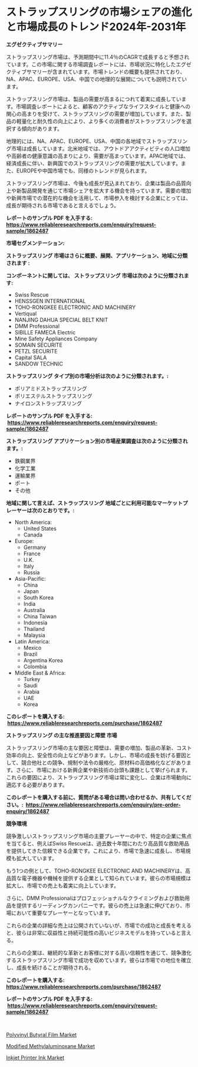 <p><h1>ストラップスリングの市場シェアの進化と市場成長のトレンド2024年-2031年</h1></p><p><strong>エグゼクティブサマリー</strong></p>
<p><p>ストラップスリング市場は、予測期間中に11.4％のCAGRで成長すると予想されています。この市場に関する市場調査レポートには、市場状況に特化したエグゼクティブサマリーが含まれています。市場トレンドの概要も提供されており、NA、APAC、EUROPE、USA、中国での地理的な展開についても説明されています。</p><p>ストラップスリング市場は、製品の需要が高まるにつれて着実に成長しています。市場調査レポートによると、顧客のアクティブなライフスタイルと健康への関心の高まりを受けて、ストラップスリングの需要が増加しています。また、製品の軽量化と耐久性の向上により、より多くの消費者がストラップスリングを選択する傾向があります。</p><p>地理的には、NA、APAC、EUROPE、USA、中国の各地域でストラップスリング市場は成長しています。北米地域では、アウトドアアクティビティの人口増加や高齢者の健康意識の高まりにより、需要が高まっています。APAC地域では、経済成長に伴い、新興国でのストラップスリングの需要が拡大しています。また、EUROPEや中国市場でも、同様のトレンドが見られます。</p><p>ストラップスリング市場は、今後も成長が見込まれており、企業は製品の品質向上や新製品開発を通じて市場シェアを拡大する機会を持っています。需要の増加や新興市場での潜在的な機会を活用して、市場参入を検討する企業にとっては、成長が期待される市場であると言えるでしょう。</p></p>
<p><strong>レポートのサンプル PDF を入手する: <a href="https://www.reliableresearchreports.com/enquiry/request-sample/1862487">https://www.reliableresearchreports.com/enquiry/request-sample/1862487</a></strong></p>
<p><strong>市場セグメンテーション:</strong></p>
<p><strong> ストラップスリング 市場はさらに概要、展開、アプリケーション、地域に分類されます :</strong></p>
<p><strong>コンポーネントに関しては、 ストラップスリング 市場は次のように分類されます: &nbsp;</strong></p>
<p><ul><li>Swiss Rescue</li><li>HENSSGEN INTERNATIONAL</li><li>TOHO-RONGKEE ELECTRONIC AND MACHINERY</li><li>Vertiqual</li><li>NANJING DAHUA SPECIAL BELT KNIT</li><li>DMM Professional</li><li>SIBILLE FAMECA Electric</li><li>Mine Safety Appliances Company</li><li>SOMAIN SECURITE</li><li>PETZL SECURITE</li><li>Capital SALA</li><li>SANDOW TECHNIC</li></ul></p>
<p><strong> ストラップスリング タイプ別の市場分析は次のように分類されます。:</strong></p>
<p><ul><li>ポリアミドストラップスリング</li><li>ポリエステルストラップスリング</li><li>ナイロンストラップスリング</li></ul></p>
<p><strong>レポートのサンプル PDF を入手する: &nbsp;<a href="https://www.reliableresearchreports.com/enquiry/request-sample/1862487">https://www.reliableresearchreports.com/enquiry/request-sample/1862487</a></strong></p>
<p><strong> ストラップスリング アプリケーション別の市場産業調査は次のように分類されます。:</strong></p>
<p><ul><li>鉄鋼業界</li><li>化学工業</li><li>運輸業界</li><li>ポート</li><li>その他</li></ul></p>
<p><strong>地域に関して言えば、ストラップスリング 地域ごとに利用可能なマーケットプレーヤーは次のとおりです。:</strong></p>
<p><ul>
    <li>
        North America:
        <ul>
            <li>United States</li>
            <li>Canada</li>
        </ul>
    </li>
    <li>
        Europe:
        <ul>
            <li>Germany</li>
            <li>France</li>
            <li>U.K.</li>
            <li>Italy</li>
            <li>Russia</li>
        </ul>
    </li>
    <li>
        Asia-Pacific:
        <ul>
            <li>China</li>
            <li>Japan</li>
            <li>South Korea</li>
            <li>India</li>
            <li>Australia</li>
            <li>China Taiwan</li>
            <li>Indonesia</li>
            <li>Thailand</li>
            <li>Malaysia</li>
        </ul>
    </li>
    <li>
        Latin America:
        <ul>
            <li>Mexico</li>
            <li>Brazil</li>
            <li>Argentina Korea</li>
            <li>Colombia</li>
        </ul>
    </li>
    <li>
        Middle East & Africa:
        <ul>
            <li>Turkey</li>
            <li>Saudi</li>
            <li>Arabia</li>
            <li>UAE</li>
            <li>Korea</li>
        </ul>
    </li>
    </ul></p>
<p><strong>このレポートを購入する: &nbsp;<a href="https://www.reliableresearchreports.com/purchase/1862487">https://www.reliableresearchreports.com/purchase/1862487</a></strong></p>
<p><strong>ストラップスリング の主な推進要因と障壁 市場</strong></p>
<p><p>ストラップスリング市場の主な要因と障壁は、需要の増加、製品の革新、コスト効率の向上、安全性の向上などがあります。しかし、市場の成長を妨げる要因として、競合他社との競争、規制や法令の厳格化、原材料の高価格化などがあります。さらに、市場における新興企業や新技術の台頭も課題として挙げられます。これらの要因により、ストラップスリング市場は常に変化し、企業は市場動向に適応する必要があります。</p></p>
<p><strong>このレポートを購入する前に、質問がある場合は問い合わせるか、共有してください。:&nbsp; <a href="https://www.reliableresearchreports.com/enquiry/pre-order-enquiry/1862487">https://www.reliableresearchreports.com/enquiry/pre-order-enquiry/1862487</a></strong></p>
<p><strong>競争環境</strong></p>
<p><p>競争激しいストラップスリング市場の主要プレーヤーの中で、特定の企業に焦点を当てると、例えばSwiss Rescueは、過去数十年間にわたり高品質な救助用品を提供してきた信頼できる企業です。これにより、市場で急速に成長し、市場規模も拡大しています。</p><p>もう1つの例として、TOHO-RONGKEE ELECTRONIC AND MACHINERYは、高品質な電子機器や機械を提供する企業として知られています。彼らの市場規模は拡大し、市場での売上も着実に向上しています。</p><p>さらに、DMM Professionalはプロフェッショナルなクライミングおよび救助用品を提供するリーディングカンパニーです。彼らの売上は急速に伸びており、市場において重要なプレーヤーとなっています。</p><p>これらの企業の詳細な売上は公開されていないが、市場での成功と成長を考えると、彼らは非常に収益性と持続可能性の高いビジネスモデルを持っていると言える。</p><p>これらの企業は、継続的な革新とお客様に対する高い信頼性を通じて、競争激化するストラップスリング市場で成功を収めています。彼らは市場での地位を確立し、成長を続けることが期待される。</p></p>
<p><strong>このレポートを購入する: &nbsp; <a href="https://www.reliableresearchreports.com/purchase/1862487">https://www.reliableresearchreports.com/purchase/1862487</a></strong></p>
<p><strong>レポートのサンプル PDF を入手する: &nbsp;<a href="https://www.reliableresearchreports.com/enquiry/request-sample/1862487">https://www.reliableresearchreports.com/enquiry/request-sample/1862487</a></strong><strong></strong></p>
<p>&nbsp;</p>
<p><p><a href="https://github.com/arionmp/Market-Research-Report-List-2/blob/main/polyvinyl-butyral-film-market.md">Polyvinyl Butyral Film Market</a></p><p><a href="https://github.com/pgtimber/Market-Research-Report-List-1/blob/main/modified-methylaluminoxane-market.md">Modified Methylaluminoxane Market</a></p><p><a href="https://github.com/markusgodoy/Market-Research-Report-List-2/blob/main/inkjet-printer-ink-market.md">Inkjet Printer Ink Market</a></p></p>